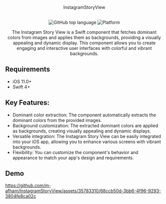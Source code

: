 <div align="center">
 
  InstagramStoryView <br>  <br>

![GitHub top language](https://img.shields.io/github/languages/top/m-afham/InstagramStoryView?color=red)
![Platform](https://img.shields.io/cocoapods/p/ios?color=red)

The Instagram Story View is a Swift component that fetches dominant colors from images and applies them as backgrounds, providing a visually appealing and dynamic display. This component allows you to create engaging and interactive user interfaces with colorful and vibrant backgrounds.
  
</div>

## Requirements

- iOS 11.0+
- Swift 4+

## Key Features:
- Dominant color extraction: The component automatically extracts the dominant colors from the provided images.
- Background customization: The extracted dominant colors are applied as backgrounds, creating visually appealing and dynamic displays.
- Versatile integration: The Instagram Story View can be easily integrated into your iOS app, allowing you to enhance various screens with vibrant backgrounds.
- Flexibility: You can customize the component's behavior and appearance to match your app's design and requirements.

## Demo

https://github.com/m-afham/InstagramStoryView/assets/35783310/68ccb50d-3bb6-4f96-9293-3804fe8ca02c

